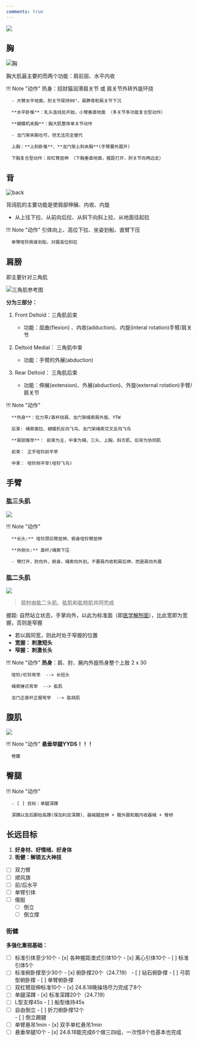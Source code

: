 ```yaml
---
comments: true
---
```


![](./assets/人体肌肉分布.png)

## 胸

![胸](./assets/胸肌.png)

胸大肌最主要的而两个功能：肩前屈、水平内收

!!! Note "动作"
      热身：招财猫润滑肩关节 或 肩关节外转外旋环绕

      - 大臂水平地面，肘关节保持90°，肩胛骨和肩关节下沉

      **水平卧推**：乳头连线处开始，小臂垂直地面 （多关节多功能复合型动作）

      **蝴蝶机夹胸**：胸大肌整体单关节动作

      - 龙门架夹胸也可，但无法完全替代

      上胸：**上斜卧推**、**龙门架上斜夹胸**(手臂要外展开)

      下胸复合型动作：双杠臂屈伸 （下胸垂直地面，握距打开，肘关节向两边走）


## 背
![back](https://pica.zhimg.com/70/v2-45bdc72779e94173fadf5b1309595fc5_1440w.avis?source=172ae18b&biz_tag=Post)

背阔肌的主要功能是使肩部伸展、内收、内旋

- 从上往下拉、从前向后拉、从斜下向斜上拉、从地面往起拉 

!!! Note "动作"
      引体向上、高位下拉、坐姿划船、直臂下压

      单臂哑铃俯身划船，对握高位斜拉

## 肩膀

即主要针对三角肌

![三角肌参考图](./assets/三角肌.png) 

**分为三部分：**

1. Front Deltoid：三角肌前束

      - 功能：屈曲(flexion) 、内收(adduction)、内旋(interal rotation)手臂/肩关节

2. Deltoid Medial： 三角肌中束
   
      - 功能：手臂的外展(abduction)

3. Rear Deltoid： 三角肌后束

      - 功能：伸展(extension)、外展(abduction)、外旋(external rotation)手臂/肩关节

!!! Note "动作"

      **热身**：拉力带/直杆绕肩、龙门架绳索肩外旋、YTW
       
      后束: 绳索面拉、蝴蝶机反向飞鸟、龙门架绳索交叉反向飞鸟

      **肩部推举**： 前束为主，中束为辅，三头、上胸、斜方肌、后背为协同肌
      
      前束： 正手哑铃前平举 

      中束： 哑铃侧平举(哑铃飞鸟)


## 手臂

### 肱三头肌
![](./assets/肱三头肌.png)

!!! Note "动作"

      **长头:** 哑铃颈后臂屈伸、俯身哑铃臂屈伸 
      
      **外侧头:** 直杆/绳索下压

      - 臂打开，肘向外，俯身，绳索向外划。不要肩内收和肩后伸，而是肩向外展

### 肱二头肌
![](./assets/肱二头肌.jpg)

> 屈肘由肱二头肌、肱肌和肱桡肌共同完成

握距: 自然站立状态，手掌向外，以此为标准面（即[医学解刨面](https://5b0988e595225.cdn.sohucs.com/images/20171012/0d266102fd064e539833cb155a86eac9.jpg)），比此宽即为宽握，否则是窄握

- 若以肩同宽，则此时处于窄握的位置
- **宽握： 刺激短头**
- **窄握： 刺激长头**

!!! Note "动作"
      **热身**：肩、肘、腕内外旋热身整个上肢 2 x 30

      哑铃/杠铃弯举  --> 长短头
      
      绳索锤式弯举  --> 肱肌
      
      龙门正直杆正握弯举  --> 肱桡肌


## 腹肌
![](./assets/腹肌.png)

!!! Note "动作"
      **悬垂举腿YYDS！！！**
      
      卷腹

## 臀腿

!!! Note "动作"

      - [ ] 目标：单腿深蹲

      深蹲以及后脚抬高蹲(保加利亚深蹲)、器械腿屈伸 + 髋外展和髋内收器械 + 臀桥

      


##  长远目标

1. **好身材、好情绪、好身体**
2. **街健：解锁五大神技**

- [ ] 双力臂
- [ ] 顺风旗
- [ ] 前/后水平
- [ ] 单臂引体
- [ ] 俄挺
    - [ ] 倒立
    - [ ] 倒立撑

### 街健

**多强化重视基础：**

- [ ] 标准引体至少10个
      - [x] 各种握距澳式引体10个
      - [x] 离心引体10个
      - [ ] 标准引体5个
- [ ] 标准俯卧撑至少30个
      - [x] 俯卧撑20个（24.7.19）
      - [ ] 钻石俯卧撑
      - [ ] 弓箭型俯卧撑
      - [ ] 单臂俯卧撑
- [ ] 双杠臂屈伸标准10个
      - [x] 24.8.18晚操场尽力完成了8个
- [ ] 单腿深蹲
      - [x] 标准深蹲20个（24.7.19）
- [ ] L型支撑45s
      - [ ] 船型维持45s
- [ ] 自由倒立
      - [ ] 折刀俯卧撑12个  
      - [ ] 倒立踢腿
- [ ] 单臂悬吊1min
      - [x] 双手单杠悬吊1min
- [ ] 悬垂举腿10个
      - [x] 24.8.18能完成6个做三四组，一次性8个也基本也完成 